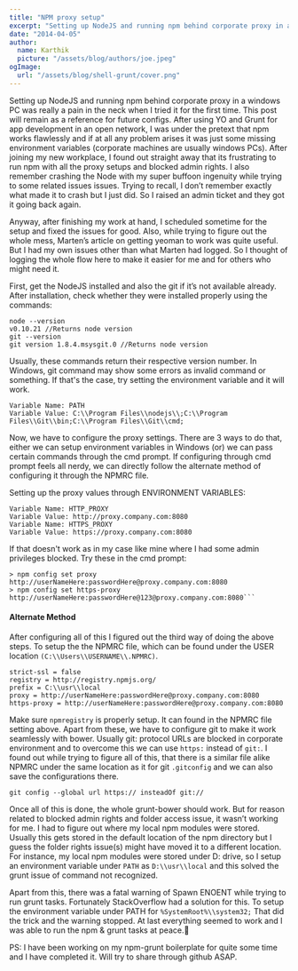 ```yaml
---
title: "NPM proxy setup"
excerpt: "Setting up NodeJS and running npm behind corporate proxy in a windows PC was really a pain in the neck when I tried it for the first time. This post will remain as a reference for future configs."
date: "2014-04-05"
author:
  name: Karthik
  picture: "/assets/blog/authors/joe.jpeg"
ogImage:
  url: "/assets/blog/shell-grunt/cover.png"
---
```


Setting up NodeJS and running npm behind corporate proxy in a windows PC was really a pain in the neck when I tried it for the first time. This post will remain as a reference for future configs. After using YO and Grunt for app development in an open network, I was under the pretext that npm works flawlessly and if at all any problem arises it was just some missing environment variables (corporate machines are usually windows PCs). After joining my new workplace, I found out straight away that its frustrating to run npm with all the proxy setups and blocked admin rights. I also remember crashing the Node with my super buffoon ingenuity while trying to some related issues issues. Trying to recall, I don’t remember exactly what made it to crash but I just did. So I raised an admin ticket and they got it going back again.

Anyway, after finishing my work at hand, I scheduled sometime for the setup and fixed the issues for good. Also, while trying to figure out the whole mess, Marten’s article on getting yeoman to work was quite useful. But I had my own issues other than what Marten had logged. So I thought of logging the whole flow here to make it easier for me and for others who might need it.

First, get the NodeJS installed and also the git if it’s not available already. After installation, check whether they were installed properly using the commands:

```
node --version
v0.10.21 //Returns node version
git --version
git version 1.8.4.msysgit.0 //Returns node version
```

Usually, these commands return their respective version number. In Windows, git command may show some errors as invalid command or something. If that's the case, try setting the environment variable and it will work.

```
Variable Name: PATH
Variable Value: C:\\Program Files\\nodejs\\;C:\\Program Files\\Git\\bin;C:\\Program Files\\Git\\cmd;
```

Now, we have to configure the proxy settings. There are 3 ways to do that, either we can setup environment variables in Windows (or) we can pass certain commands through the cmd prompt. If configuring through cmd prompt feels all nerdy, we can directly follow the alternate method of configuring it through the NPMRC file.

Setting up the proxy values through ENVIRONMENT VARIABLES:

```
Variable Name: HTTP_PROXY
Variable Value: http://proxy.company.com:8080
Variable Name: HTTPS_PROXY
Variable Value: https://proxy.company.com:8080
```

If that doesn't work as in my case like mine where I had some admin privileges blocked. Try these in the cmd prompt:

````
> npm config set proxy http://userNameHere:passwordHere@proxy.company.com:8080
> npm config set https-proxy http://userNameHere:passwordHere@123@proxy.company.com:8080```
````

#### Alternate Method

After configuring all of this I figured out the third way of doing the above steps. To setup the the NPMRC file, which can be found under the USER location `(C:\\Users\\USERNAME\\.NPMRC)`.

```
strict-ssl = false
registry = http://registry.npmjs.org/
prefix = C:\\usr\\local
proxy = http://userNameHere:passwordHere@proxy.company.com:8080
https-proxy = http://userNameHere:passwordHere@proxy.company.com:8080
```

Make sure `npmregistry` is properly setup. It can found in the NPMRC file setting above. Apart from these, we have to configure git to make it work seamlessly with bower. Usually git: protocol URLs are blocked in corporate environment and to overcome this we can use `https:` instead of `git:`. I found out while trying to figure all of this, that there is a similar file alike NPMRC under the same location as it for git `.gitconfig` and we can also save the configurations there.

```
git config --global url https:// insteadOf git://
```

Once all of this is done, the whole grunt-bower should work. But for reason related to blocked admin rights and folder access issue, it wasn’t working for me. I had to figure out where my local npm modules were stored. Usually this gets stored in the default location of the npm directory but I guess the folder rights issue(s) might have moved it to a different location. For instance, my local npm modules were stored under D: drive, so I setup an environment variable under `PATH` as `D:\\usr\\local` and this solved the grunt issue of command not recognized.

Apart from this, there was a fatal warning of Spawn ENOENT while trying to run grunt tasks. Fortunately StackOverflow had a solution for this. To setup the environment variable under PATH for `%SystemRoot%\\system32;` That did the trick and the warning stopped. At last everything seemed to work and I was able to run the npm & grunt tasks at peace.🙂

PS: I have been working on my npm-grunt boilerplate for quite some time and I have completed it. Will try to share through github ASAP.
